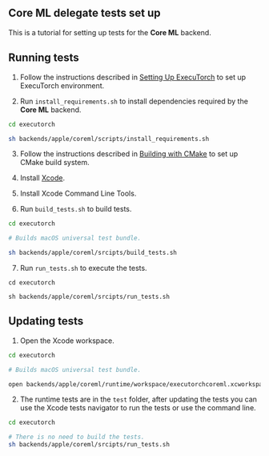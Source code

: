 ## Core ML delegate tests set up

This is a tutorial for setting up tests for the **Core ML** backend.

## Running tests

1. Follow the instructions described in [Setting Up ExecuTorch](../../../../../docs/source/getting-started-setup.rst) to set up ExecuTorch environment.

2. Run `install_requirements.sh` to install dependencies required by the **Core ML** backend.

```bash
cd executorch

sh backends/apple/coreml/scripts/install_requirements.sh

```

3. Follow the instructions described in [Building with CMake](../../../../../docs/source/using-executorch-cpp.md#building-with-cmake) to set up CMake build system.

4. Install [Xcode](https://developer.apple.com/xcode/).

5. Install Xcode Command Line Tools.

6. Run `build_tests.sh` to build tests.

```bash
cd executorch

# Builds macOS universal test bundle.

sh backends/apple/coreml/srcipts/build_tests.sh

```

7. Run `run_tests.sh` to execute the tests.

```
cd executorch

sh backends/apple/coreml/srcipts/run_tests.sh

```

## Updating tests

1. Open the Xcode workspace.

```bash
cd executorch

# Builds macOS universal test bundle.

open backends/apple/coreml/runtime/workspace/executorchcoreml.xcworkspace

```

2. The runtime tests are in the `test` folder, after updating the tests you can use the Xcode tests navigator to run the tests or use the command line.

```bash
cd executorch

# There is no need to build the tests.
sh backends/apple/coreml/srcipts/run_tests.sh

```
